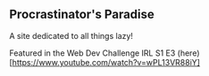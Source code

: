 ## Procrastinator's Paradise

A site dedicated to all things lazy!

Featured in the Web Dev Challenge IRL S1 E3 (here)[https://www.youtube.com/watch?v=wPL13VR88iY]